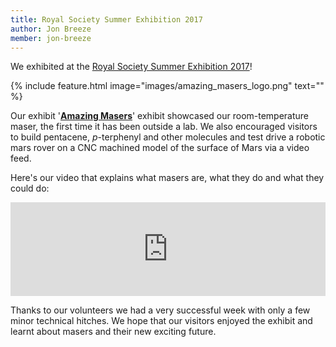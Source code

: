 ```yaml
---
title: Royal Society Summer Exhibition 2017
author: Jon Breeze
member: jon-breeze
---
```



We exhibited at the [Royal Society Summer Exhibition 2017](https://royalsociety.org/science-events-and-lectures/2017/summer-science-exhibition/)!

{%
  include feature.html
  image="images/amazing_masers_logo.png"
  text=""
%}

Our exhibit '[**Amazing Masers**](https://royalsociety.org/science-events-and-lectures/2017/summer-science-exhibition/exhibits/amazing-masers/)' exhibit showcased our room-temperature maser, the first time it has been outside a lab. We also encouraged visitors to build pentacene, *p*-terphenyl and other molecules and test drive a robotic mars rover on a CNC machined model of the surface of Mars via a video feed.

Here's our video that explains what masers are, what they do and what they could do:

<iframe width="100%" src="https://www.youtube.com/embed/nBCSh5ivLYQ" frameborder="0" allowfullscreen></iframe>   


Thanks to our volunteers we had a very successful week with only a few minor technical hitches.  We hope that our visitors enjoyed the exhibit and learnt about masers and their new exciting future.  
